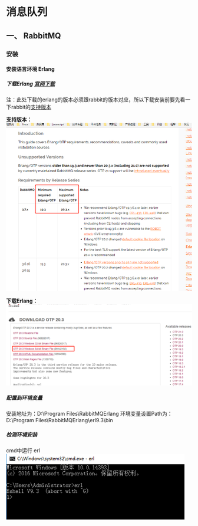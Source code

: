 # 消息队列

## 一、 RabbitMQ

### 安装

#### 安装语言环境 Erlang

##### 下载Erlang [官网下载](http://www.erlang.org/downloads)
注：此处下载的erlang的版本必须跟rabbit的版本对应，所以下载安装前要先看一下rabbit的[支持版本](http://www.rabbitmq.com/which-erlang.html)

**支持版本：**
![下载](..\image\rabbit02.png)

**下载Erlang：**
![下载](..\image\rabbit01.png)


##### 配置到环境变量
安装地址为：D:\Program Files\RabbitMQErlang
环境变量设置Path为：D:\Program Files\RabbitMQErlang\erl9.3\bin

##### 检测环境安装

cmd中运行 erl
![下载](..\image\rabbit03.png)